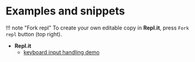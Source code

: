 # Examples and snippets

!!! note "Fork repl"
    To create your own editable copy in **Repl.it**, press `Fork repl` button (top right).

* **Repl.it**
    * [keyboard input handling demo](https://replit.com/@KostiantynRuden/Input-handling-demo)